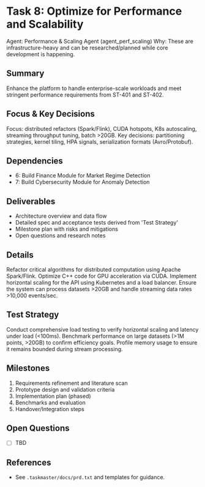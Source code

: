 # Task 8: Optimize for Performance and Scalability

Agent: Performance & Scaling Agent (agent_perf_scaling)
Why: These are infrastructure-heavy and can be researched/planned while core development is happening.

## Summary
Enhance the platform to handle enterprise-scale workloads and meet stringent performance requirements from ST-401 and ST-402.

## Focus & Key Decisions
Focus: distributed refactors (Spark/Flink), CUDA hotspots, K8s autoscaling, streaming throughput tuning, batch >20GB.
Key decisions: partitioning strategies, kernel tiling, HPA signals, serialization formats (Avro/Protobuf).

## Dependencies
- 6: Build Finance Module for Market Regime Detection
- 7: Build Cybersecurity Module for Anomaly Detection

## Deliverables
- Architecture overview and data flow
- Detailed spec and acceptance tests derived from 'Test Strategy'
- Milestone plan with risks and mitigations
- Open questions and research notes

## Details
Refactor critical algorithms for distributed computation using Apache Spark/Flink. Optimize C++ code for GPU acceleration via CUDA. Implement horizontal scaling for the API using Kubernetes and a load balancer. Ensure the system can process datasets >20GB and handle streaming data rates >10,000 events/sec.

## Test Strategy
Conduct comprehensive load testing to verify horizontal scaling and latency under load (<100ms). Benchmark performance on large datasets (>1M points, >20GB) to confirm efficiency goals. Profile memory usage to ensure it remains bounded during stream processing.

## Milestones
1. Requirements refinement and literature scan
2. Prototype design and validation criteria
3. Implementation plan (phased)
4. Benchmarks and evaluation
5. Handover/Integration steps

## Open Questions
- [ ] TBD

## References
- See `.taskmaster/docs/prd.txt` and templates for guidance.